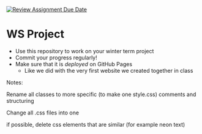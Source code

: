 [![Review Assignment Due Date](https://classroom.github.com/assets/deadline-readme-button-22041afd0340ce965d47ae6ef1cefeee28c7c493a6346c4f15d667ab976d596c.svg)](https://classroom.github.com/a/oTI1c5S_)
# WS Project
- Use this repository to work on your winter term project
- Commit your progress regularly!
- Make sure that it is _deployed_ on GitHub Pages
  - Like we did with the very first website we created together in class



Notes: 

Rename all classes to more specific (to make one style.css)
comments and structuring

Change all .css files into one

if possible, delete css elements that are similar (for example neon text)
